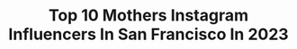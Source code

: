 ---
title: Top 10 Mothers Instagram Influencers In San Francisco In 2023
description: >-
  Find top mothers Instagram influencers in San Francisco in 2023. Most popular hashtags: #sanfrancisco #mother #photography #fashion.
platform: Instagram
hits: 23
text_top: Identify the top-rated Instagram influencers on inBeat.
text_bottom: inBeat holds 23 Instagram influencers like this in San Francisco, United States for you to contact.
profiles:
  - username: "chantal.hk"
    fullname: >-
      Chantal 👑
    bio: >-
      📍heilbronn 🏡muenster 🌍travel is the healthiest addiction
    location: "United States"
    followers: 2123
    engagement: 3106
    commentsToLikes: 0.033707
    id: ckapbn2700iva0i78ubi03qde
    verified: false
    hashtags: "#portraitsmadeingermany, #heilbronn, #nature, #me"
  - username: "ednacfreeman"
    fullname: >-
      San Francisco Bay Area Mom
    bio: >-
      [𝗟 𝗮 𝘂 𝗴 𝗵 𝘁 𝗲 𝗿 𝗥 𝗲 𝗲 𝗹 𝘀]🇧🇷🇺🇸⁣ 𝘋𝘵. 𝟹𝟷.𝟼 ~Mother of two who loves to travel, fashion, kind people and good food. 📍est. 2001
    location: "United States"
    followers: 60398
    engagement: 159
    commentsToLikes: 0.148540
    id: ckap3cdti2gx70i78phf1x9fx
    verified: false
    hashtags: "#latinamom, #bayareablogger, #curvymodel, #sanfranciscoblogger"
  - username: "thekatelync"
    fullname: >-
      Katelyn Ribero
    bio: >-
      San Francisco Bay Area Follower of Jesus Strength, Physique & Nutrition coach Mother @johnskillerprotein Athlete Code:KatelynC
    location: "United States"
    followers: 33125
    engagement: 51
    commentsToLikes: 0.113766
    id: ck0u1t467xtqm0i198zgyih5g
    verified: false
    hashtags: "#strongwomen, #personaltrainer, #mondaymotivation, #christianquotes"
  - username: "dominiquecrenn"
    fullname: >-
      Dominique Crenn
    bio: >-
      Human Woman Activist Food is medicine, an art form, a language Use your platform to better this world, humanity and Mother Earth. ⭐️⭐️⭐️ Michelin
    location: "United States"
    followers: 325958
    engagement: 75
    commentsToLikes: 0.020484
    id: ck0txvhm8km8z0i19onnnj40u
    verified: true
    hashtags: "#bleubellefarm, #incrennible, #pastrychefjuancontreras, #paraberecareaward"
  - username: "michaelzagaris"
    fullname: >-
      Michael Zagaris
    bio: >-
      Team photog SF 49ers & Oakland A's, Rock n Roll, fashion, Dionysian life style
    location: "United States"
    followers: 12618
    engagement: 773
    commentsToLikes: 0.062324
    id: ck5ho4iuyox6l0i1127qldpmt
    verified: true
    hashtags: "#reelartpress, #nickzagaris, #michaelzagaris, #sanfrancisco49ers"
  - username: "fabubaby.official"
    fullname: >-
      Babies | Kids | Family
    bio: >-
      This jade roller massage is 15% OFF today! Get yours and see amazing results immediately ✨💫
    location: "United States"
    followers: 195937
    engagement: 626
    commentsToLikes: 0.011850
    id: ck0u9gv0z9s7y0i19xfr8u86r
    verified: false
    hashtags: "#cute, #instagood, #amazing, #worldwide"
  - username: "ritualbydesign"
    fullname: >-
      Mehndi Henna Teacher Supplies
    bio: >-
      Sabreena 💁🏽‍♀️✨ Featured on Insider Art, Buzzfeed, My Modern Met, Brit & Co Permanent - @ritualbydesigntattoo
    location: "United States"
    followers: 100160
    engagement: 83
    commentsToLikes: 0.051093
    id: ck5cjkph0uxc70i113modhqot
    verified: false
    hashtags: "#albumcover, #henna, #oaklandhenna, #eastbayhenna"
  - username: "jonathanrachmandesign"
    fullname: >-
      Jonathan Rachman
    bio: >-
      Interior Designer, Author of @thegarlicpeanutstory a memoir, Publisher & Ed. in Chief for Di Sini Di Sana | Travel Addict - oh and wysiwyg
    location: "United States"
    followers: 99325
    engagement: 226
    commentsToLikes: 0.009240
    id: ck55nlvi26hiq0i11x1lp2toj
    verified: false
    hashtags: "#jonathanrachman, #happymothersday, #photography, #architecture"
  - username: "tim3lesz_eddie"
    fullname: >-
      Edward Clark
    bio: >-
      Child of God, Singer, Animator, Disney Nerd, LGBT 🏳️‍🌈 My name isn’t TIM!!! Lol it’s timeless(Tim3lesz) Art account @coffey4clark
    location: "United States"
    followers: 4587
    engagement: 633
    commentsToLikes: 0.079818
    id: ck6ufihokx9450j71nkm8zoup
    verified: false
    hashtags: "#vallejo, #photoshoot, #gaydisney, #blackgirlmagic"
  - username: "daniel.shemtob"
    fullname: >-
      Daniel Shemtob
    bio: >-
      🍈@thelimetruck 🌮@tltfood 🍢@hatchyakitori 👟@snibbsfootwear 🧄@modernartcatering brands
    location: "United States"
    followers: 45976
    engagement: 369
    commentsToLikes: 0.168453
    id: ck0w73r0nblv40i19352n51lp
    verified: true
    hashtags: "#bornfromthelimetruck, #tltfood, #sanfran, #foodcompetition"
---